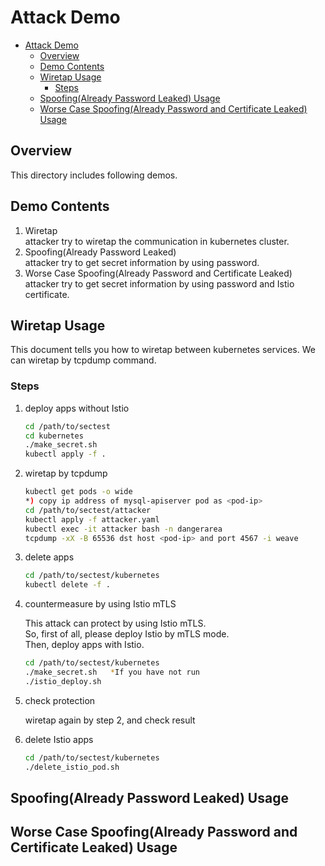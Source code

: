 # Attack Demo

<!-- TOC -->

- [Attack Demo](#attack-demo)
	- [Overview](#overview)
	- [Demo Contents](#demo-contents)
	- [Wiretap Usage](#wiretap-usage)
		- [Steps](#steps)
	- [Spoofing(Already Password Leaked) Usage](#spoofingalready-password-leaked-usage)
	- [Worse Case Spoofing(Already Password and Certificate Leaked) Usage](#worse-case-spoofingalready-password-and-certificate-leaked-usage)

<!-- /TOC -->

## Overview

This directory includes following demos.

## Demo Contents

1. Wiretap  
    attacker try to wiretap the communication in kubernetes cluster.
2. Spoofing(Already Password Leaked)  
    attacker try to get secret information by using password.
3. Worse Case Spoofing(Already Password and Certificate Leaked)  
    attacker try to get secret information by using password and Istio certificate.

## Wiretap Usage

This document tells you how to wiretap between kubernetes services.
We can wiretap by tcpdump command.

### Steps

1. deploy apps without Istio

    ```bash
    cd /path/to/sectest
    cd kubernetes
    ./make_secret.sh
    kubectl apply -f .
    ```

2. wiretap by tcpdump

    ```bash
    kubectl get pods -o wide
    *) copy ip address of mysql-apiserver pod as <pod-ip>
    cd /path/to/sectest/attacker
    kubectl apply -f attacker.yaml
    kubectl exec -it attacker bash -n dangerarea
    tcpdump -xX -B 65536 dst host <pod-ip> and port 4567 -i weave
    ```

3. delete apps

    ```bash
    cd /path/to/sectest/kubernetes
    kubectl delete -f .
    ```

4. countermeasure by using Istio mTLS

    This attack can protect by using Istio mTLS.  
    So, first of all, please deploy Istio by mTLS mode.  
    Then, deploy apps with Istio.

    ```bash
    cd /path/to/sectest/kubernetes
    ./make_secret.sh   *If you have not run
    ./istio_deploy.sh
    ```

5. check protection

    wiretap again by step 2, and check result

6. delete Istio apps

    ```bash
    cd /path/to/sectest/kubernetes
    ./delete_istio_pod.sh
    ```

## Spoofing(Already Password Leaked) Usage

## Worse Case Spoofing(Already Password and Certificate Leaked) Usage
